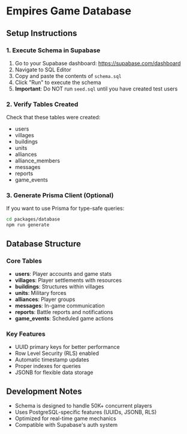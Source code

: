 # Empires Game Database

## Setup Instructions

### 1. Execute Schema in Supabase
1. Go to your Supabase dashboard: https://supabase.com/dashboard
2. Navigate to SQL Editor  
3. Copy and paste the contents of `schema.sql`
4. Click "Run" to execute the schema
5. **Important**: Do NOT run `seed.sql` until you have created test users

### 2. Verify Tables Created
Check that these tables were created:
- users
- villages  
- buildings
- units
- alliances
- alliance_members
- messages
- reports
- game_events

### 3. Generate Prisma Client (Optional)
If you want to use Prisma for type-safe queries:
```bash
cd packages/database
npm run generate
```

## Database Structure

### Core Tables
- **users**: Player accounts and game stats
- **villages**: Player settlements with resources
- **buildings**: Structures within villages
- **units**: Military forces
- **alliances**: Player groups
- **messages**: In-game communication
- **reports**: Battle reports and notifications
- **game_events**: Scheduled game actions

### Key Features
- UUID primary keys for better performance
- Row Level Security (RLS) enabled
- Automatic timestamp updates
- Proper indexes for queries
- JSONB for flexible data storage

## Development Notes

- Schema is designed to handle 50K+ concurrent players
- Uses PostgreSQL-specific features (UUIDs, JSONB, RLS)
- Optimized for real-time game mechanics
- Compatible with Supabase's auth system
